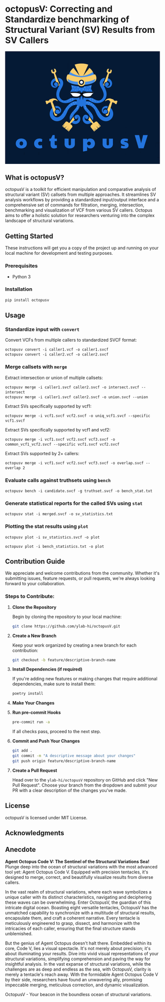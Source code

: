 # octopusV: Correcting and Standardize benchmarking of Structural Variant (SV) Results from SV Callers

![octopusV Logo](/imgs/octopusV_logo.png)

## What is octopusV?

octopusV is a toolkit for efficient manipulation and comparative analysis of structural variant (SV) callsets from multiple approaches. It streamlines SV analysis workflows by providing a standardized input/output interface and a comprehensive set of commands for filtration, merging, intersection, benchmarking and visualization of VCF from various SV callers. Octopus aims to offer a holistic solution for researchers venturing into the complex landscape of structural variations.

## Getting Started

These instructions will get you a copy of the project up and running on your local machine for development and testing purposes.

### Prerequisites

- Python 3

### Installation

```bash
pip install octopusv
```

## Usage

### Standardize input with `convert`

Convert VCFs from multiple callers to standardized SVCF format:

```
octopusv convert -i caller1.vcf -o caller1.svcf
octopusv convert -i caller2.vcf -o caller2.svcf
```

### Merge callsets with `merge`

Extract intersection or union of multiple callsets:

```
octopusv merge -i caller1.svcf caller2.svcf -o intersect.svcf --intersect
octopusv merge -i caller1.svcf caller2.svcf -o union.svcf --union
```

Extract SVs specifically supported by vcf1:

```
octopusv merge -i vcf1.svcf vcf2.svcf -o uniq_vcf1.svcf --specific vcf1.svcf
```

Extract SVs specifically supported by vcf1 and vcf2:

```
octopusv merge -i vcf1.svcf vcf2.svcf vcf3.svcf -o common_vcf1_vcf2.svcf --specific vcf1.svcf vcf2.svcf
```

Extract SVs supported by 2+ callers:

```
octopusv merge -i vcf1.svcf vcf2.svcf vcf3.svcf -o overlap.svcf --overlap 2
```

### Evaluate calls against truthsets using `bench`

```
octopusv bench -i candidate.svcf -g truthset.svcf -o bench_stat.txt
```

### Generate statistical reports for the called SVs using `stat`

```
octopusv stat -i merged.svcf -o sv_statistics.txt
```

### Plotting the stat results using `plot`

```
octopusv plot -i sv_statistics.svcf -o plot
```

```
octopusv plot -i bench_statistics.txt -o plot
```

## Contribution Guide

We appreciate and welcome contributions from the community. Whether it's submitting issues, feature requests, or pull requests, we're always looking forward to your collaboration.

### Steps to Contribute:

1. **Clone the Repository**

   Begin by cloning the repository to your local machine:

   ```bash
   git clone https://github.com/ylab-hi/octopusV.git
   ```

2. **Create a New Branch**

   Keep your work organized by creating a new branch for each contribution:

   ```bash
   git checkout -b feature/descriptive-branch-name
   ```

3. **Install Dependencies (if required)**

   If you're adding new features or making changes that require additional dependencies, make sure to install them:

   ```bash
   poetry install
   ```

4. **Make Your Changes**

5. **Run pre-commit Hooks**

   ```bash
   pre-commit run -a
   ```

   If all checks pass, proceed to the next step.

6. **Commit and Push Your Changes**

   ```bash
   git add .
   git commit -m "A descriptive message about your changes"
   git push origin feature/descriptive-branch-name
   ```

7. **Create a Pull Request**

   Head over to the `ylab-hi/octopusV` repository on GitHub and click "New Pull Request". Choose your branch from the dropdown and submit your PR with a clear description of the changes you've made.

## License

octopusV is licensed under MIT License.

## Acknowledgments

## Anecdote

**Agent Octopus Code V: The Sentinel of the Structural Variations Sea!**
Plunge deep into the ocean of structural variations with the most advanced tool yet: Agent Octopus Code V. Equipped with precision tentacles, it's designed to merge, correct, and beautifully visualize results from diverse callers.

In the vast realm of structural variations, where each wave symbolizes a unique caller with its distinct characteristics, navigating and deciphering these waves can be overwhelming. Enter OctopusV, the guardian of this intricate digital ocean. Boasting eight versatile tentacles, OctopusV has the unmatched capability to synchronize with a multitude of structural results, encapsulate them, and craft a coherent narrative. Every tentacle is meticulously engineered to grasp, dissect, and harmonize with the intricacies of each caller, ensuring that the final structure stands unblemished.

But the genius of Agent Octopus doesn't halt there. Embedded within its core, Code V, lies a visual spectacle. It's not merely about precision; it's about illuminating your results. Dive into vivid visual representations of your structural variations, simplifying comprehension and paving the way for insightful analysis. In the vast expanse of structural variations, while the challenges are as deep and endless as the sea, with OctopusV, clarity is merely a tentacle's reach away. With the formidable Agent Octopus Code V by their side, researchers have found an unwavering ally, promising impeccable merging, meticulous correction, and dynamic visualization.

OctopusV - Your beacon in the boundless ocean of structural variations.

